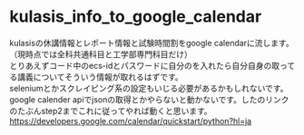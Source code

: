 # kulasis_info_to_google_calendar

kulasisの休講情報とレポート情報と試験時間割をgoogle calendarに流します。（現時点では全科共通科目と工学部専門科目だけ）  
とりあえずコード中のecs-idとパスワードに自分のを入れたら自分自身の取ってる講義についてそういう情報が取れるはずです。  
seleniumとかスクレイピング系の設定もいじる必要があるかもしれないです。  
google calender apiでjsonの取得とかやらないと動かないです。したのリンクのたぶんstep2までこれに従ってやれば動くと思います。  
https://developers.google.com/calendar/quickstart/python?hl=ja
